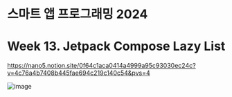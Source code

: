 # 스마트 앱 프로그래밍 2024

# Week 13. Jetpack Compose Lazy List

https://nano5.notion.site/0f64c1aca0414a4999a95c93030ec24c?v=4c76a4b7408b445fae694c219c140c54&pvs=4

![image](https://github.com/user-attachments/assets/066da92a-3e29-47e7-ad1f-d1b844da9259)
